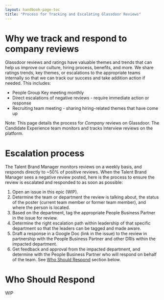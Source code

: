```yaml
---
layout: handbook-page-toc
title: "Process for Tracking and Escalating Glassdoor Reviews"
---
```


# Why we track and respond to company reviews

Glassdoor reviews and ratings have valuable themes and trends that can help us improve our culture, hiring process, benefits, and more. 
We share ratings trends, key themes, or escalations to the appropriate teams internally so that we can track our success and take addition action if needed. This includes:
- People Group Key meeting monthly
- Direct escalations of negative reviews - require immediate action or response
- Recruiting team meeting - sharing hiring-related themes that have come up

Note: This page details the process for *Company* reviews on Glassdoor. The Candidate Experience team monitors and tracks Interview reviews on the platform. 

# Escalation process

The Talent Brand Manager monitors reviews on a weekly basis, and responds directly to ~50% of positive reviews. When the Talent Brand Manager sees a negative review posted, here is the process to ensure the review is escalated and responded to as soon as possible: 

1. Open an issue in this epic (WIP).
1. Determine the team or department the review is talking about, the status of the poster (current team member or former team member), and where the person is located. 
1. Based on the department, tag the appropriate People Business Partner in the issue for review. 
1. Determine the right escalation path within leadership of that specific department so that the leaders can be tagged and made aware.
1. Draft a response in a Google Doc (link in the issue) to the review in partnership with the People Business Partner and other DRIs within the impacted department. 
1. Get feedback and approval from the impacted department, and determine with the People Business Partner who will respond on behalf of the team. See [Who Should Respond](/#who-should-respond) section below.  

# Who Should Respond 

WIP 




